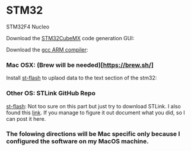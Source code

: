 # STM32
STM32F4 Nucleo 

Download the [STM32CubeMX](https://www.st.com/en/development-tools/stm32cubemx.html) code generation GUI:

Download the [gcc ARM compiler](https://developer.arm.com/open-source/gnu-toolchain/gnu-rm/downloads):

### Mac OSX: (Brew will be needed)[https://brew.sh/]
Install [st-flash](http://macappstore.org/stlink/) to uplaod data to the text section of the stm32: 

### Other OS: STLink GitHub Repo
[st-flash](https://github.com/texane/stlink):
Not too sure on this part but just try to download STLink. 
I also found this [link](https://www.st.com/en/development-tools/stsw-link004.html).
If you manage to figure it out document what you did, so I can post it here.

### The folowing directions will be Mac specific only because I configured the software on my MacOS machine.




